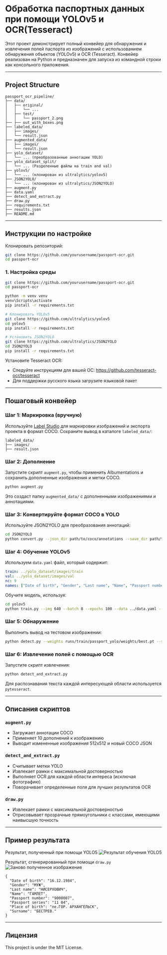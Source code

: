 # Обработка паспортных данных при помощи YOLOv5 и OCR(Tesseract)

Этот проект демонстрирует полный конвейер для обнаружения и извлечения полей паспорта из изображений с использованием обнаружения объектов (YOLOv5) и OCR (Tesseract). Конвейер реализован на Python и предназначен для запуска из командной строки как консольного приложения.

---

## Project Structure

```
passport_ocr_pipeline/
├── data/
│   ├── original/
│   │   └── ...
│   ├── test/
│   │   └── passport_2.png
├── ├── out_with_boxes.png
├── labeled_data/
│   ├── images/
│   └── result.json
├── augmented_data/
│   ├── images/
│   └── result.json
├── yolo_dataset/
│   └── ... (преобразованные аннотации YOLO)
├── yolo_dataset_split/
│   └── ... (Разделенные файлы на train and val)
├── yolov5/
│   └── ... (клонирован из ultralytics/yolov5)
├── JSON2YOLO/
│   └── ... (клонирован из ultralytics/JSON2YOLO)
├── augment.py
├── data.yaml
├── detect_and_extract.py
├── draw.py
├── requirements.txt
├── results.json
├── README.md
```

---

## Инструкции по настройке

Клонировать репозиторий:
```bash
git clone https://github.com/yourusername/passport-ocr.git
cd passport-ocr
```

### 1. Настройка среды

```bash
git clone https://github.com/yourusername/passport-ocr.git
cd passport-ocr
```

```bash
python -m venv venv
venv\Scripts\activate
pip install -r requirements.txt
```

```bash
# Клонировать YOLOv5
git clone https://github.com/ultralytics/yolov5
cd yolov5
pip install -r requirements.txt

# Установить JSON2YOLO
git clone https://github.com/ultralytics/JSON2YOLO
cd JSON2YOLO
pip install -r requirements.txt
```

Установите Tesseract OCR:
- Следуйте инструкциям для вашей ОС: https://github.com/tesseract-ocr/tesseract
- Для поддержки русского языка загрузите языковой пакет

---

## Пошаговый конвейер

### Шаг 1: Маркировка (вручную)

Используйте [Label Studio](https://labelstud.io/) для маркировки изображений и экспорта проекта в формат COCO. Сохраните вывод в каталоге `labeled_data/`:

```
labeled_data/
├── images/
├── result.json
```

### Шаг 2: Дополнение

Запустите скрипт `augment.py`, чтобы применить Albumentations и сохранить дополненные изображения и метки COCO.

```bash
python augment.py
```

Это создаст папку `augmented_data/` с дополненными изображениями и аннотациями.

### Шаг 3: Конвертируйте формат COCO в YOLO

Используйте JSON2YOLO для преобразования аннотаций:

```bash
cd JSON2YOLO
python convert.py --json_dir path/to/coco/annotations --save_dir path/to/yolo/labels
```

### Шаг 4: Обучение YOLOv5

Используем `data.yaml` файл, который содержит:

```yaml
train: ../yolo_dataset/images/train
val: ../yolo_dataset/images/val
nc: 9
names: ["Date of birth", "Gender", "Last name", "Name", "Passport number", "Passport series", "Photo", "Place of birth", "Surname"]
```


Обучите модель, используя:

```bash
cd yolov5
python train.py --img 640 --batch 8 --epochs 100 --data ../data.yaml --weights yolov5s.pt --name passport_yolo --cache
```

### Шаг 5: Обнаружение

Выполнить вывод на тестовом изображении:

```bash
python detect.py --weights runs/train/passport_yolo/weights/best.pt --source ../data/test/passport_2.png --save-txt --save-conf
```

### Шаг 6: Извлечение полей с помощью OCR

Запустите скрипт извлечения:

```bash
python detect_and_extract.py
```

Для распознавания текста каждой интересующей области используется `pytesseract`.

---

## Описания скриптов

### `augment.py`

* Загружает аннотации COCO
* Применяет 10 дополнений к изображению
* Выводит измененные изображения 512x512 и новый COCO JSON

### `detect_and_extract.py`

* Считывает метки YOLO
* Извлекает рамки с максимальной достоверностью
* Выполняет OCR для каждой области интереса (исключая фотографию)
* Поворачивает определенные поля для лучших результатов OCR

### `draw.py`

* Извлекает рамки с максимальной достоверностью
* Отрисовывает прозрачные прямоугольники с классами, имеющими наивысшую точность
---

## Пример результата

Результат, полученный при помощи YOLO5
![Результат обучения YOLO5](yolov5\runs\detect\exp2\passport_2.png)

Результат, сгенерированный при помощи `draw.py`
![Заново полученное изображение](data\output_with_boxes.png)
```
{
  "Date of birth": "16.12.1984",
  "Gender": "МУЖ",
  "Last name": "НИСЕРХОВИЧ",
  "Name": "ГАМЛЕТ",
  "Passport number": "9000007",
  "Passport series": "11 04",
  "Place of birth": "ле.ГОР. АРХАНГЕЛЬСК",
  "Surname": "БЕСТРЕВ."
}
```

---

## Лицензия

This project is under the MIT License.
